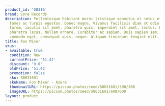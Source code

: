 ```yaml
---
product_id: '00316'
brand: Core Records
description: Pellentesque habitant morbi tristique senectus et netus et malesuada
  fames ac turpis egestas. Donec magna. Vivamus facilisis diam at odio. Etiam lacus
  lorem, iaculis sit amet, pharetra quis, imperdiet sit amet, lectus. Quisque elementum
  pharetra lacus. Nullam ornare. Curabitur ac sapien. Duis sapien sem, aliquet nec,
  commodo eget, consequat quis, neque. Aliquam tincidunt feugiat elit.
title: Foo Mixer
skus:
- available: true
  condition: New
  currentPrice: '51.42'
  discount: '0.0'
  oldPrice: '51.42'
  promotion: false
  sku: S0031601
  skuName: Foo Mixer - Azure
  thumbnailURL: https://picsum.photos/seed/S0031601/300/300
  imageURL: https://picsum.photos/seed/S0031601/600/600
layout: product
---
```

